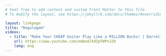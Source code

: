 ```yaml
---
# Feel free to add content and custom Front Matter to this file.
# To modify the layout, see https://jekyllrb.com/docs/themes/#overriding-theme-defaults

layout: linkpage
title: "Regulagem"
videos:
  - title: "Make Your CHEAP Guitar Play Like a MILLION Bucks! | Darrell Braun Guitar"
    url: https://www.youtube.com/embed/k8ZpTWPnJ20
    lang: eng
---
```


